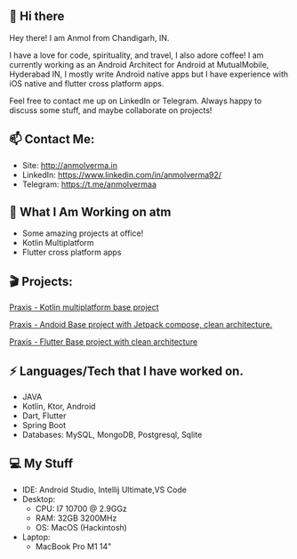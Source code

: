 
## 👋 Hi there 

Hey there! I am Anmol from Chandigarh, IN.

I have a love for code, spirituality, and travel, I also adore coffee! 
I am currently working as an Android Architect for Android at MutualMobile, Hyderabad IN, 
I mostly write Android native apps but I have experience with iOS native and flutter cross platform apps.

Feel free to contact me up on LinkedIn or Telegram. Always happy to discuss some stuff, and maybe collaborate on projects!

## 📫  Contact Me:

 - Site: http://anmolverma.in
 - LinkedIn: https://www.linkedin.com/in/anmolverma92/
 - Telegram: https://t.me/anmolvermaa

##  👀 What I Am Working on atm

- Some amazing projects at office!
- Kotlin Multiplatform
- Flutter cross platform apps

## 🎬 Projects:

[Praxis - Kotlin multiplatform base project](https://github.com/mutualmobile/praxiskmm)

[Praxis - Andoid Base project with Jetpack compose, clean architecture.](https://github.com/mutualmobile/praxis)

[Praxis - Flutter Base project with clean architecture](https://github.com/mutualmobile/praxisflutter)


## ⚡ Languages/Tech that I have worked on.

 - JAVA
 - Kotlin, Ktor, Android
 - Dart, Flutter
 - Spring Boot
 - Databases: MySQL, MongoDB, Postgresql, Sqlite


##  💻 My Stuff

 - IDE: Android Studio, Intellij Ultimate,VS Code
 - Desktop:
	 - CPU: I7 10700 @ 2.9GGz
	 - RAM: 32GB 3200MHz
	 - OS: MacOS (Hackintosh)
- Laptop:
	- MacBook Pro M1 14"
